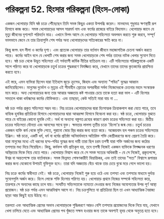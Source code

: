 # পরিকল্পনা 52. হিংসার পরিকল্পনা (হিংস-লোকা)

একজন খেলোয়াড় যিনি ষষ্ঠ চক্রে পৌঁছেছেন তিনি সমস্ত কিছুর একতা উপলব্ধি করেন। মানবদেহ শুধুমাত্র ক্ষণস্থায়ী রূপ হিসাবে কাজ করে। সমস্ত খেলোয়াড়ের আসল সারমর্ম নাম এবং ফর্মের রাজ্যের বাইরে বিদ্যমান। খেলোয়াড় জানে যে মৃত্যু জীবনের দৃশ্যপটে পরিবর্তন মাত্র। এখানে বিপদ আসে যে খেলোয়াড় সহিংসতা অবলম্বন করতে শুরু করবে, সম্পূর্ণ ভালভাবে জেনে যে তার ক্রিয়াগুলি শেষ পর্যন্ত অন্য খেলোয়াড়দের সত্যিকারের ক্ষতি করে না।

কিন্তু জগৎ হল লীলা ও কর্মের দৃশ্য। এবং প্রত্যেক খেলোয়াড় তার বর্তমান জীবনে মহাজাগতিক চেতনা অর্জন করতে পারে। কর্মের আইন বলে যে খেলাটি শেষ করার জন্য সমস্ত খেলোয়াড়কে শেষ পর্যন্ত তাদের নাটক খেলার সুযোগ দিতে হবে। ষষ্ঠ চক্র থেকে উদ্ভূত সহিংসতা এই সর্বব্যাপী কর্মিক নীতির ব্যতিক্রম নয়। এটি সহিংসতার পরিকল্পনাকে একটি সাপে পরিণত করে যা খেলোয়াড়কে চতুর্থ চক্রের শুদ্ধকরণে নিমজ্জিত করে, যেখানে তাদের তাদের কৃতকর্মের প্রায়শ্চিত্ত করতে হবে।

এই স্তরে, এমন ব্যক্তিরা ছিলেন যারা ইতিহাস জুড়ে ক্রুসেড, জিহাদ এবং অন্যান্য "পবিত্র" যুদ্ধের আহ্বান জানিয়েছিলেন। মানুষের দুর্ভোগ ও মৃত্যুর এই সীমাহীন স্রোতের অপরাধীরা সর্বদা নিজেদেরকে চেতনার মহান সংস্কারক মনে করে। অন্য খেলোয়াড়ের জন্য তার আত্মার অজ্ঞতায় কষ্ট পাওয়ার চেয়ে তাকে হত্যা করা ভাল - এটি হিংসার সমতলে থাকা ধর্মান্ধদের কর্মের যৌক্তিকতা। এবং তাছাড়া, কেউ সত্যিই মারা যায় না ...

ষষ্ঠ চক্র পর্যন্ত প্রকৃত সহিংসতা সম্ভব নয়। নিম্ন চক্রের খেলোয়াড়দের দ্বারা হিংসাত্মক ক্রিয়াকলাপ করা যেতে পারে, তবে বাহ্যিক হুমকির প্রতিক্রিয়া হিসাবে খেলোয়াড়দের দ্বারা আত্মরক্ষা হিসাবে বিবেচনা করা হয়। ষষ্ঠ চক্রে, খেলোয়াড় বুঝতে পারে যে বাইরের কোনো হুমকি নেই। অর্থ বা অন্যান্য বস্তুগত দ্রব্যের কারণে প্রথম চক্রের সহিংসতা করা হয়। দ্বিতীয় চক্রের সহিংসতা যৌনতা এবং আনন্দের সাথে যুক্ত। ক্ষমতার লালসা তৃতীয় চক্রে 'হিংসা'র জন্ম দেয়। চতুর্থ চক্রের একজন ব্যক্তি কর্ম থেকে মুক্তি পেতে, পুরানো স্কোর স্থির করার জন্য হত্যা করে। অজ্ঞেয়বাদ হল পঞ্চম চক্রের সহিংসতার ইঞ্জিন। ষষ্ঠ চক্রে, একটি ধর্ম, ধর্ম বা ধর্মের প্রতিষ্ঠা অনিবার্যভাবে অতিরিক্ত শক্তি কেন্দ্রীকরণের জন্য প্রেরণা তৈরি করে। যারা মানুষের মধ্যে এই ধরনের ছদ্ম-পবিত্র যুদ্ধের জন্য দায়ী তারা ছিল চরম তপস্বী যারা শক্তি অর্জনের জন্য কঠোর তপস্যার মধ্য দিয়ে গিয়েছিল। কিন্তু, কর্মফল যদি প্রতিকূল হয়, তবে তপস্বী নিজেই একজন ব্যক্তিকে বিপজ্জনক ধরণের অস্থিরতার দিকে নিয়ে যেতে পারে। খেলোয়াড় বিশ্বাস করে যে সে সমস্ত সত্যের অধিকারী - যে সে নিজেই, প্রকৃতপক্ষে, ঈশ্বর বা অন্ততপক্ষে তার বার্তাবাহক। সমস্ত ভিন্নমত পোষণকারীই বিভ্রান্তিকর, এবং তাই তাদের "সত্য" বিশ্বাসে রূপান্তর করার জন্য যেকোনো উপায়ই যুক্তিযুক্ত হবে। তারা যদি অজ্ঞতায় বেঁচে থাকে তার চেয়ে বুঝে মরে গেলে ভালো হয়।

নিম্ন চক্রে কর্মের স্বাধীনতা নেই। ষষ্ঠ চক্রে, খেলোয়াড় নিজেই গুরু হয়ে ওঠে এবং তপস্যা এবং তপস্যার মাধ্যমে দুর্দান্ত সুযোগগুলি অর্জন করে। হিংস লোকে শক্তি হিংসায় পরিণত হয়। খেলোয়াড় প্রথমে নিজের সম্পর্কে সহিংসতা করে, তারপরে সে অন্যদের কাছে চলে যায়। সংঘটিত সহিংসতাকে ন্যায্যতা দেওয়ার জন্য নিজের অযোগ্যতার উপর পূর্ণ আস্থা প্রয়োজন। ষষ্ঠ চক্র পর্যন্ত এমন আত্মবিশ্বাস আসে না। নিম্ন চক্রগুলিতে যা প্রতিক্রিয়া ছিল তা এখন আধ্যাত্মিক নৈরাজ্য ছাড়া আর কিছুই হয়ে উঠছে না।

তরলতা এবং আধ্যাত্মিক প্রেমের অভাব খেলোয়াড়কে শুদ্ধিকরণে আরও বেশি তপস্যার প্রয়োজনের দিকে নিয়ে যায়, যেখানে খেলা চালিয়ে যেতে এবং আধ্যাত্মিক প্রেমের পথ খুঁজতে সক্ষম হওয়ার জন্য তাকে অবশ্যই হৃদয় থেকে অনুতপ্ত হতে হবে।
